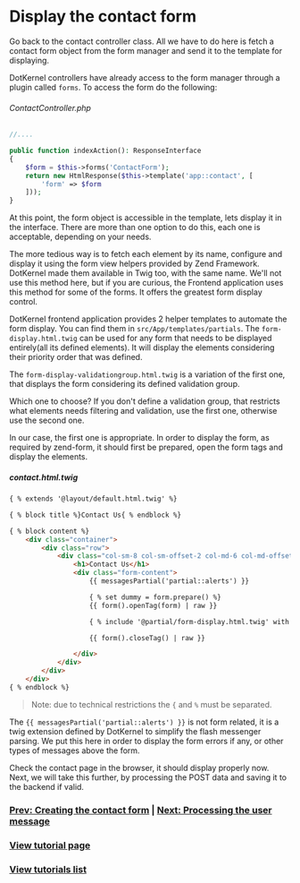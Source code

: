 # Display the contact form

Go back to the contact controller class. All we have to do here is fetch a contact form object from the form manager and send it to the template for displaying.

DotKernel controllers have already access to the form manager through a plugin called `forms`. To access the form do the following:

###### ContactController.php
```php
//....

public function indexAction(): ResponseInterface
{
    $form = $this->forms('ContactForm');
    return new HtmlResponse($this->template('app::contact', [
        'form' => $form
    ]));
}
```
At this point, the form object is accessible in the template, lets display it in the interface. There are more than one option to do this, each one is acceptable, depending on your needs.

The more tedious way is to fetch each element by its name, configure and display it using the form view helpers provided by Zend Framework. DotKernel made them available in Twig too, with the same name. We'll not use this method here, but if you are curious, the Frontend application uses this method for some of the forms. It offers the greatest form display control.

DotKernel frontend application provides 2 helper templates to automate the form display. You can find them in `src/App/templates/partials`. The `form-display.html.twig` can be used for any form that needs to be displayed entirely(all its defined elements). It will display the elements considering their priority order that was defined.

The `form-display-validationgroup.html.twig` is a variation of the first one, that displays the form considering its defined validation group.

Which one to choose? If you don't define a validation group, that restricts what elements needs filtering and validation, use the first one, otherwise use the second one.

In our case, the first one is appropriate. In order to display the form, as required by zend-form, it should first be prepared, open the form tags and display the elements.

##### contact.html.twig
```html
{ % extends '@layout/default.html.twig' %}

{ % block title %}Contact Us{ % endblock %}

{ % block content %}
    <div class="container">
        <div class="row">
            <div class="col-sm-8 col-sm-offset-2 col-md-6 col-md-offset-3 col-lg-6 col-lg-offset-3 no-padding forms">
                <h1>Contact Us</h1>
                <div class="form-content">
                    {{ messagesPartial('partial::alerts') }}

                    { % set dummy = form.prepare() %}
                    {{ form().openTag(form) | raw }}

                    { % include '@partial/form-display.html.twig' with {'form': form, 'showLabels': true} %}

                    {{ form().closeTag() | raw }}

                </div>
            </div>
        </div>
    </div>
{ % endblock %}
```

> Note: due to technical restrictions the `{` and `%` must be separated.

The `{{ messagesPartial('partial::alerts') }}` is not form related, it is a twig extension defined by DotKernel to simplify the flash messenger parsing. We put this here in order to display the form errors if any, or other types of messages above the form.

Check the contact page in the browser, it should display properly now.
Next, we will take this further, by processing the POST data and saving it to the backend if valid.

### [Prev: Creating the contact form](05-creating-the-contact-form.md) | [Next: Processing the user message](07-processing-the-user-message.md)

### [View tutorial page](README.md)
### [View tutorials list](../README.md)